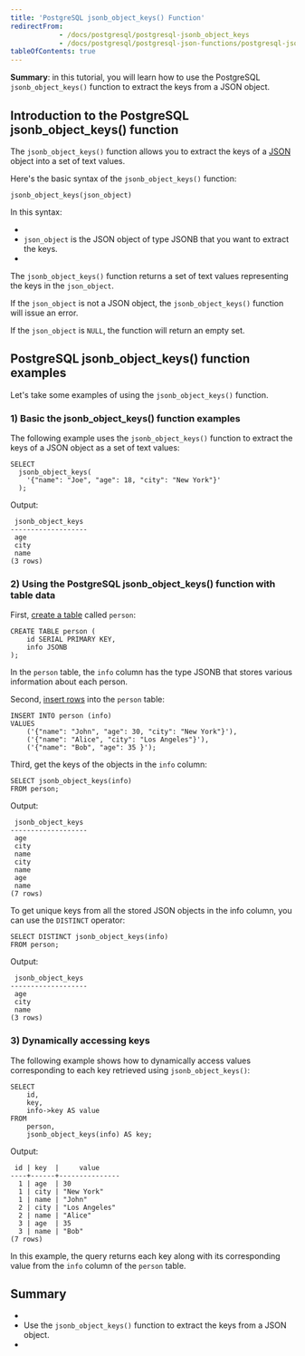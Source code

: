 ```yaml
---
title: 'PostgreSQL jsonb_object_keys() Function'
redirectFrom:
            - /docs/postgresql/postgresql-jsonb_object_keys 
            - /docs/postgresql/postgresql-json-functions/postgresql-jsonb_object_keys/
tableOfContents: true
---
```



**Summary**: in this tutorial, you will learn how to use the PostgreSQL `jsonb_object_keys()` function to extract the keys from a JSON object.





## Introduction to the PostgreSQL jsonb_object_keys() function





The `jsonb_object_keys()` function allows you to extract the keys of a [JSON](/docs/postgresql/postgresql-json) object into a set of text values.





Here's the basic syntax of the `jsonb_object_keys()` function:





```
jsonb_object_keys(json_object)
```





In this syntax:





- 
- `json_object` is the JSON object of type JSONB that you want to extract the keys.
- 





The `jsonb_object_keys()` function returns a set of text values representing the keys in the `json_object`.





If the `json_object` is not a JSON object, the `jsonb_object_keys()` function will issue an error.





If the `json_object` is `NULL`, the function will return an empty set.





## PostgreSQL jsonb_object_keys() function examples





Let's take some examples of using the `jsonb_object_keys()` function.





### 1) Basic the jsonb_object_keys() function examples





The following example uses the `jsonb_object_keys()` function to extract the keys of a JSON object as a set of text values:





```
SELECT
  jsonb_object_keys(
    '{"name": "Joe", "age": 18, "city": "New York"}'
  );
```





Output:





```
 jsonb_object_keys
-------------------
 age
 city
 name
(3 rows)
```





### 2) Using the PostgreSQL jsonb_object_keys() function with table data





First, [create a table](/docs/postgresql/postgresql-create-table) called `person`:





```
CREATE TABLE person (
    id SERIAL PRIMARY KEY,
    info JSONB
);
```





In the `person` table, the `info` column has the type JSONB that stores various information about each person.





Second, [insert rows](/docs/postgresql/postgresql-insert-multiple-rows) into the `person` table:





```
INSERT INTO person (info)
VALUES
    ('{"name": "John", "age": 30, "city": "New York"}'),
    ('{"name": "Alice", "city": "Los Angeles"}'),
    ('{"name": "Bob", "age": 35 }');
```





Third, get the keys of the objects in the `info` column:





```
SELECT jsonb_object_keys(info)
FROM person;
```





Output:





```
 jsonb_object_keys
-------------------
 age
 city
 name
 city
 name
 age
 name
(7 rows)
```





To get unique keys from all the stored JSON objects in the info column, you can use the `DISTINCT` operator:





```
SELECT DISTINCT jsonb_object_keys(info)
FROM person;
```





Output:





```
 jsonb_object_keys
-------------------
 age
 city
 name
(3 rows)
```





### 3) Dynamically accessing keys





The following example shows how to dynamically access values corresponding to each key retrieved using `jsonb_object_keys()`:





```
SELECT
    id,
    key,
    info->key AS value
FROM
    person,
    jsonb_object_keys(info) AS key;
```





Output:





```
 id | key  |     value
----+------+---------------
  1 | age  | 30
  1 | city | "New York"
  1 | name | "John"
  2 | city | "Los Angeles"
  2 | name | "Alice"
  3 | age  | 35
  3 | name | "Bob"
(7 rows)
```





In this example, the query returns each key along with its corresponding value from the `info` column of the `person` table.





## Summary





- 
- Use the `jsonb_object_keys()` function to extract the keys from a JSON object.
- 


